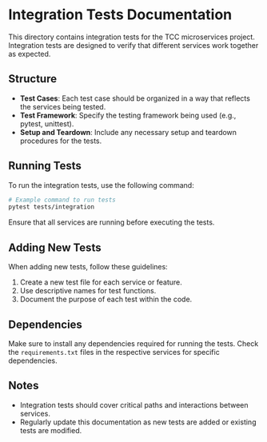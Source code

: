 # Integration Tests Documentation

This directory contains integration tests for the TCC microservices project. Integration tests are designed to verify that different services work together as expected.

## Structure

- **Test Cases**: Each test case should be organized in a way that reflects the services being tested. 
- **Test Framework**: Specify the testing framework being used (e.g., pytest, unittest).
- **Setup and Teardown**: Include any necessary setup and teardown procedures for the tests.

## Running Tests

To run the integration tests, use the following command:

```bash
# Example command to run tests
pytest tests/integration
```

Ensure that all services are running before executing the tests.

## Adding New Tests

When adding new tests, follow these guidelines:

1. Create a new test file for each service or feature.
2. Use descriptive names for test functions.
3. Document the purpose of each test within the code.

## Dependencies

Make sure to install any dependencies required for running the tests. Check the `requirements.txt` files in the respective services for specific dependencies.

## Notes

- Integration tests should cover critical paths and interactions between services.
- Regularly update this documentation as new tests are added or existing tests are modified.